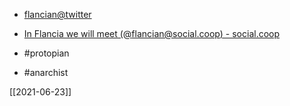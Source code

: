 - [flancian@twitter](https://twitter.com/flancian)
- [In Flancia we will meet (@flancian@social.coop) - social.coop](https://social.coop/@flancian)

- #protopian 
- #anarchist

[[2021-06-23]]

